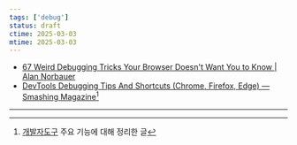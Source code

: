 ```yaml
---
tags: ['debug']
status: draft
ctime: 2025-03-03
mtime: 2025-03-03
---
```


- [67 Weird Debugging Tricks Your Browser Doesn't Want You to Know | Alan Norbauer](https://alan.norbauer.com/articles/browser-debugging-tricks)
- [DevTools Debugging Tips And Shortcuts (Chrome, Firefox, Edge) — Smashing Magazine](https://www.smashingmagazine.com/2021/02/useful-chrome-firefox-devtools-tips-shortcuts/)[^135-1]

---

[^135-1]: [개발자도구](https://developer.chrome.com/docs/devtools/) 주요 기능에 대해 정리한 글
